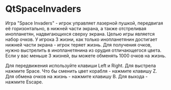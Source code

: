 # QtSpaceInvaders
Игра "Space Invaders" - игрок управляет лазерной пушкой, передвигая её горизонтально, в нижней части экрана, а также отстреливая инопланетян, надвигающихся сверху экрана. 
Целью игры является набор очков. У игрока 3 жизни, как только инопланетянин достигает нижней части экрана - игрок теряет жизнь. Для получения очков, нужно выстрелить в инопланетянина из орудия отличающегося цвета.
Если у вас меньше 3 жизней, вы можете обменять 1000 очков на жизнь.

Для передвижения используйте клавиши Left и Right.
Для выстрела нажмите Space.
Что бы сменить цвет корабля - нажмите клавишу Z.
Для обмена очков на жизнь - нажмите клавишу B.
Для выхода - нажмите Escape.
